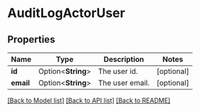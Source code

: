 # AuditLogActorUser

## Properties

Name | Type | Description | Notes
------------ | ------------- | ------------- | -------------
**id** | Option<**String**> | The user id. | [optional]
**email** | Option<**String**> | The user email. | [optional]

[[Back to Model list]](../README.md#documentation-for-models) [[Back to API list]](../README.md#documentation-for-api-endpoints) [[Back to README]](../README.md)


